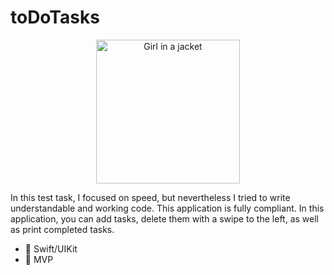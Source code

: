 # toDoTasks

<div id="header" align="center">
<img src="https://github.com/MrCronkite/BeerApp/assets/25368260/f4f90eb2-5760-4623-8bdd-961c2571f677" alt="Girl in a jacket" width="230">
</div>

<p>In this test task, I focused on speed, but nevertheless I tried to write understandable and working code. 
  This application is fully compliant. In this application, you can add tasks, 
  delete them with a swipe to the left, as well as print completed tasks.</p>
  
- 💎 Swift/UIKit
- 💎 MVP 
